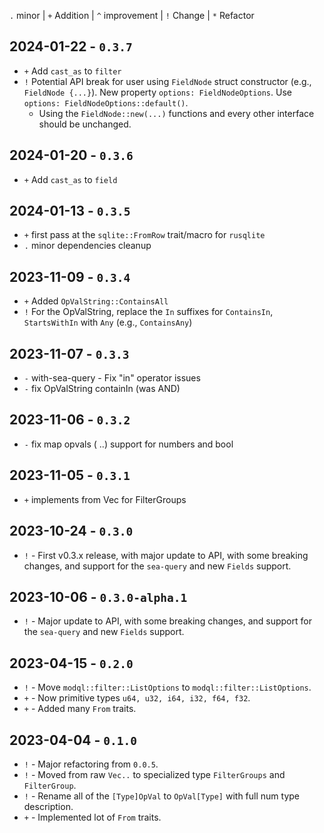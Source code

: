 
`.` minor | `+` Addition | `^` improvement | `!` Change | `*` Refactor


## 2024-01-22 - `0.3.7`

- `+` Add `cast_as` to `filter`
- `!` Potential API break for user using `FieldNode` struct constructor (e.g., `FieldNode {...}`). New property `options: FieldNodeOptions`. Use `options: FieldNodeOptions::default()`. 
	- Using the `FieldNode::new(...)` functions and every other interface should be unchanged. 

## 2024-01-20 - `0.3.6`

- `+` Add `cast_as` to `field`

## 2024-01-13 - `0.3.5`

- `+` first pass at the `sqlite::FromRow` trait/macro for `rusqlite`
- `.` minor dependencies cleanup

## 2023-11-09 - `0.3.4`

- `+` Added `OpValString::ContainsAll`
- `!` For the OpValString, replace the `In` suffixes for `ContainsIn`, `StartsWithIn` with `Any` (e.g., `ContainsAny`)

## 2023-11-07 - `0.3.3`

- `-` with-sea-query - Fix "in" operator issues
- `-` fix OpValString containIn (was AND)

## 2023-11-06 - `0.3.2`

- `-` fix map opvals ( ..) support for numbers and bool

## 2023-11-05 - `0.3.1`

- `+` implements from Vec<F> for FilterGroups

## 2023-10-24 - `0.3.0`

- `!` - First v0.3.x release, with major update to API, with some breaking changes, and support for the `sea-query` and new `Fields` support.

## 2023-10-06 - `0.3.0-alpha.1`

- `!` - Major update to API, with some breaking changes, and support for the `sea-query` and new `Fields` support.

## 2023-04-15 - `0.2.0`

- `!` - Move `modql::filter::ListOptions` to `modql::filter::ListOptions`.
- `+` - Now primitive types `u64, u32, i64, i32, f64, f32`.
- `+` - Added many `From` traits.

## 2023-04-04 - `0.1.0`

- `!` - Major refactoring from `0.0.5`. 
- `!` - Moved from raw `Vec..` to specialized type `FilterGroups` and `FilterGroup`.
- `!` - Rename all of the `[Type]OpVal` to `OpVal[Type]` with full num type description. 
- `+` - Implemented lot of `From` traits.